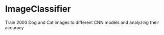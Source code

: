 # ImageClassifier
Train 2000 Dog and Cat images to different CNN models and analyzing their accuracy 
